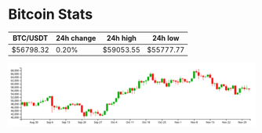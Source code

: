 # Bitcoin Stats

BTC/USDT|24h change|24h high|24h low|
|---|---|---|---|
|$56798.32|0.20%|$59053.55|$55777.77|

<img src="./chart.svg">

